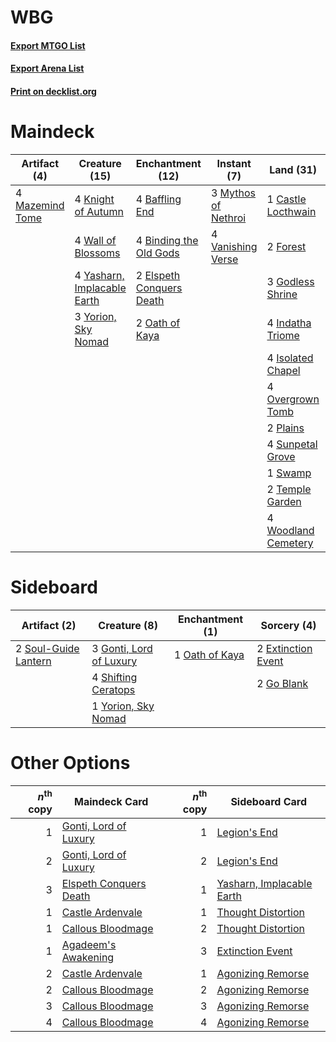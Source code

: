 # WBG

#### [Export MTGO List](../collection/WBG/WBG.txt)
#### [Export Arena List](../collection/WBG/WBG_arena.txt)
#### [Print on decklist.org](http://decklist.org/?deckmain=4%09Baffling%20End%0A4%09Binding%20the%20Old%20Gods%0A1%09Castle%20Locthwain%0A1%09Darkbore%20Pathway%0A2%09Elspeth%20Conquers%20Death%0A4%09Emeria's%20Call%0A2%09Forest%0A3%09Godless%20Shrine%0A4%09Indatha%20Triome%0A4%09Isolated%20Chapel%0A2%09Kaya,%20Orzhov%20Usurper%0A4%09Knight%20of%20Autumn%0A4%09Mazemind%20Tome%0A3%09Mythos%20of%20Nethroi%0A2%09Oath%20of%20Kaya%0A4%09Overgrown%20Tomb%0A2%09Plains%0A4%09Sunpetal%20Grove%0A1%09Swamp%0A2%09Temple%20Garden%0A4%09Thoughtseize%0A4%09Vanishing%20Verse%0A4%09Wall%20of%20Blossoms%0A4%09Woodland%20Cemetery%0A4%09Yasharn,%20Implacable%20Earth%0A3%09Yorion,%20Sky%20Nomad&deckside=2%09Extinction%20Event%0A2%09Go%20Blank%0A3%09Gonti,%20Lord%20of%20Luxury%0A1%09Oath%20of%20Kaya%0A4%09Shifting%20Ceratops%0A2%09Soul-Guide%20Lantern%0A1%09Yorion,%20Sky%20Nomad)
# Maindeck

|                                       Artifact (4)                                       |                                            Creature (15)                                             |                                         Enchantment (12)                                          |                                         Instant (7)                                          |                                          Land (31)                                           |                                        Planeswalker (2)                                         |                                       Sorcery (8)                                        |   Unknown (1)    |
|------------------------------------------------------------------------------------------|------------------------------------------------------------------------------------------------------|---------------------------------------------------------------------------------------------------|----------------------------------------------------------------------------------------------|----------------------------------------------------------------------------------------------|-------------------------------------------------------------------------------------------------|------------------------------------------------------------------------------------------|------------------|
|4 [Mazemind Tome](http://gatherer.wizards.com/Pages/Card/Details.aspx?multiverseid=485555)|4 [Knight of Autumn](http://gatherer.wizards.com/Pages/Card/Details.aspx?multiverseid=452933)         |4 [Baffling End](http://gatherer.wizards.com/Pages/Card/Details.aspx?multiverseid=439658)          |3 [Mythos of Nethroi](http://gatherer.wizards.com/Pages/Card/Details.aspx?multiverseid=479617)|1 [Castle Locthwain](http://gatherer.wizards.com/Pages/Card/Details.aspx?multiverseid=473203) |2 [Kaya, Orzhov Usurper](http://gatherer.wizards.com/Pages/Card/Details.aspx?multiverseid=460129)|4 [Emeria's Call](http://gatherer.wizards.com/Pages/Card/Details.aspx?multiverseid=491633)|1 Darkbore Pathway|
|                                                                                          |4 [Wall of Blossoms](http://gatherer.wizards.com/Pages/Card/Details.aspx?multiverseid=405447)         |4 [Binding the Old Gods](http://gatherer.wizards.com/Pages/Card/Details.aspx?multiverseid=503822)  |4 [Vanishing Verse](http://gatherer.wizards.com/Pages/Card/Details.aspx?multiverseid=513736)  |2 [Forest](http://gatherer.wizards.com/Pages/Card/Details.aspx?multiverseid=439860)           |                                                                                                 |4 [Thoughtseize](http://gatherer.wizards.com/Pages/Card/Details.aspx?multiverseid=438676) |                  |
|                                                                                          |4 [Yasharn, Implacable Earth](http://gatherer.wizards.com/Pages/Card/Details.aspx?multiverseid=491891)|2 [Elspeth Conquers Death](http://gatherer.wizards.com/Pages/Card/Details.aspx?multiverseid=476264)|                                                                                              |3 [Godless Shrine](http://gatherer.wizards.com/Pages/Card/Details.aspx?multiverseid=405099)   |                                                                                                 |                                                                                          |                  |
|                                                                                          |3 [Yorion, Sky Nomad](http://gatherer.wizards.com/Pages/Card/Details.aspx?multiverseid=479752)        |2 [Oath of Kaya](http://gatherer.wizards.com/Pages/Card/Details.aspx?multiverseid=461136)          |                                                                                              |4 [Indatha Triome](http://gatherer.wizards.com/Pages/Card/Details.aspx?multiverseid=479768)   |                                                                                                 |                                                                                          |                  |
|                                                                                          |                                                                                                      |                                                                                                   |                                                                                              |4 [Isolated Chapel](http://gatherer.wizards.com/Pages/Card/Details.aspx?multiverseid=443129)  |                                                                                                 |                                                                                          |                  |
|                                                                                          |                                                                                                      |                                                                                                   |                                                                                              |4 [Overgrown Tomb](http://gatherer.wizards.com/Pages/Card/Details.aspx?multiverseid=405103)   |                                                                                                 |                                                                                          |                  |
|                                                                                          |                                                                                                      |                                                                                                   |                                                                                              |2 [Plains](http://gatherer.wizards.com/Pages/Card/Details.aspx?multiverseid=439856)           |                                                                                                 |                                                                                          |                  |
|                                                                                          |                                                                                                      |                                                                                                   |                                                                                              |4 [Sunpetal Grove](http://gatherer.wizards.com/Pages/Card/Details.aspx?multiverseid=420946)   |                                                                                                 |                                                                                          |                  |
|                                                                                          |                                                                                                      |                                                                                                   |                                                                                              |1 [Swamp](http://gatherer.wizards.com/Pages/Card/Details.aspx?multiverseid=439858)            |                                                                                                 |                                                                                          |                  |
|                                                                                          |                                                                                                      |                                                                                                   |                                                                                              |2 [Temple Garden](http://gatherer.wizards.com/Pages/Card/Details.aspx?multiverseid=405112)    |                                                                                                 |                                                                                          |                  |
|                                                                                          |                                                                                                      |                                                                                                   |                                                                                              |4 [Woodland Cemetery](http://gatherer.wizards.com/Pages/Card/Details.aspx?multiverseid=443136)|                                                                                                 |                                                                                          |                  |


# Sideboard

|                                         Artifact (2)                                          |                                           Creature (8)                                           |                                     Enchantment (1)                                     |                                         Sorcery (4)                                         |
|-----------------------------------------------------------------------------------------------|--------------------------------------------------------------------------------------------------|-----------------------------------------------------------------------------------------|---------------------------------------------------------------------------------------------|
|2 [Soul-Guide Lantern](http://gatherer.wizards.com/Pages/Card/Details.aspx?multiverseid=476488)|3 [Gonti, Lord of Luxury](http://gatherer.wizards.com/Pages/Card/Details.aspx?multiverseid=417657)|1 [Oath of Kaya](http://gatherer.wizards.com/Pages/Card/Details.aspx?multiverseid=461136)|2 [Extinction Event](http://gatherer.wizards.com/Pages/Card/Details.aspx?multiverseid=479608)|
|                                                                                               |4 [Shifting Ceratops](http://gatherer.wizards.com/Pages/Card/Details.aspx?multiverseid=466948)    |                                                                                         |2 [Go Blank](http://gatherer.wizards.com/Pages/Card/Details.aspx?multiverseid=513549)        |
|                                                                                               |1 [Yorion, Sky Nomad](http://gatherer.wizards.com/Pages/Card/Details.aspx?multiverseid=479752)    |                                                                                         |                                                                                             |


# Other Options

|*n*<sup>th</sup> copy|                                          Maindeck Card                                          |*n*<sup>th</sup> copy|                                           Sideboard Card                                           |
|--------------------:|-------------------------------------------------------------------------------------------------|--------------------:|----------------------------------------------------------------------------------------------------|
|                    1|[Gonti, Lord of Luxury](http://gatherer.wizards.com/Pages/Card/Details.aspx?multiverseid=417657) |                    1|[Legion's End](http://gatherer.wizards.com/Pages/Card/Details.aspx?multiverseid=466860)             |
|                    2|[Gonti, Lord of Luxury](http://gatherer.wizards.com/Pages/Card/Details.aspx?multiverseid=417657) |                    2|[Legion's End](http://gatherer.wizards.com/Pages/Card/Details.aspx?multiverseid=466860)             |
|                    3|[Elspeth Conquers Death](http://gatherer.wizards.com/Pages/Card/Details.aspx?multiverseid=476264)|                    1|[Yasharn, Implacable Earth](http://gatherer.wizards.com/Pages/Card/Details.aspx?multiverseid=491891)|
|                    1|[Castle Ardenvale](http://gatherer.wizards.com/Pages/Card/Details.aspx?multiverseid=473200)      |                    1|[Thought Distortion](http://gatherer.wizards.com/Pages/Card/Details.aspx?multiverseid=466871)       |
|                    1|[Callous Bloodmage](http://gatherer.wizards.com/Pages/Card/Details.aspx?multiverseid=513543)     |                    2|[Thought Distortion](http://gatherer.wizards.com/Pages/Card/Details.aspx?multiverseid=466871)       |
|                    1|[Agadeem's Awakening](http://gatherer.wizards.com/Pages/Card/Details.aspx?multiverseid=491723)   |                    3|[Extinction Event](http://gatherer.wizards.com/Pages/Card/Details.aspx?multiverseid=479608)         |
|                    2|[Castle Ardenvale](http://gatherer.wizards.com/Pages/Card/Details.aspx?multiverseid=473200)      |                    1|[Agonizing Remorse](http://gatherer.wizards.com/Pages/Card/Details.aspx?multiverseid=476334)        |
|                    2|[Callous Bloodmage](http://gatherer.wizards.com/Pages/Card/Details.aspx?multiverseid=513543)     |                    2|[Agonizing Remorse](http://gatherer.wizards.com/Pages/Card/Details.aspx?multiverseid=476334)        |
|                    3|[Callous Bloodmage](http://gatherer.wizards.com/Pages/Card/Details.aspx?multiverseid=513543)     |                    3|[Agonizing Remorse](http://gatherer.wizards.com/Pages/Card/Details.aspx?multiverseid=476334)        |
|                    4|[Callous Bloodmage](http://gatherer.wizards.com/Pages/Card/Details.aspx?multiverseid=513543)     |                    4|[Agonizing Remorse](http://gatherer.wizards.com/Pages/Card/Details.aspx?multiverseid=476334)        |

